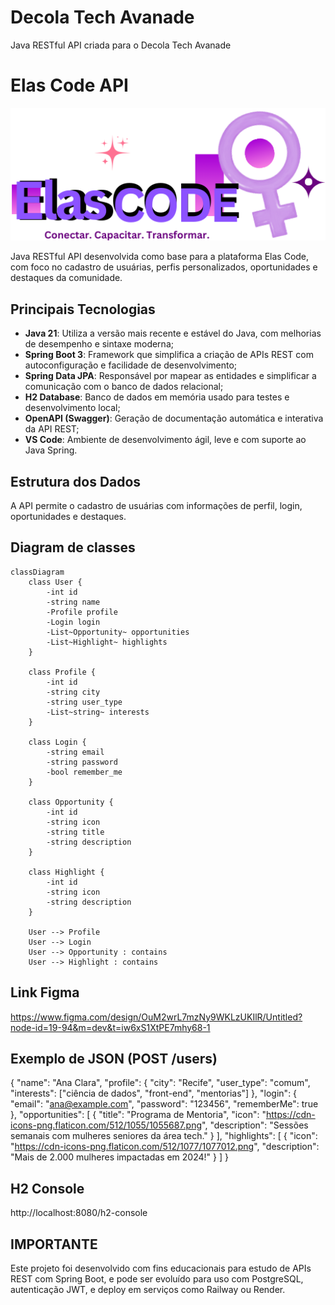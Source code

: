# Decola Tech Avanade
Java RESTful API criada para o Decola Tech Avanade

# Elas Code API

<p align="center">
  <img src="src\main\Yellow and Green Modern Logo (2).png" alt="Logo Elas Code" width="550"/>
</p>


Java RESTful API desenvolvida como base para a plataforma Elas Code, com foco no cadastro de usuárias, perfis personalizados, oportunidades e destaques da comunidade.

## Principais Tecnologias

- **Java 21**: Utiliza a versão mais recente e estável do Java, com melhorias de desempenho e sintaxe moderna;
- **Spring Boot 3**: Framework que simplifica a criação de APIs REST com autoconfiguração e facilidade de desenvolvimento;
- **Spring Data JPA**: Responsável por mapear as entidades e simplificar a comunicação com o banco de dados relacional;
- **H2 Database**: Banco de dados em memória usado para testes e desenvolvimento local;
- **OpenAPI (Swagger)**: Geração de documentação automática e interativa da API REST;
- **VS Code**: Ambiente de desenvolvimento ágil, leve e com suporte ao Java Spring.

## Estrutura dos Dados

A API permite o cadastro de usuárias com informações de perfil, login, oportunidades e destaques.



## Diagram de classes



```mermaid
classDiagram
    class User {
        -int id
        -string name
        -Profile profile
        -Login login
        -List~Opportunity~ opportunities
        -List~Highlight~ highlights
    }

    class Profile {
        -int id
        -string city
        -string user_type
        -List~string~ interests
    }

    class Login {
        -string email
        -string password
        -bool remember_me
    }

    class Opportunity {
        -int id
        -string icon
        -string title
        -string description
    }

    class Highlight {
        -int id
        -string icon
        -string description
    }

    User --> Profile
    User --> Login
    User --> Opportunity : contains
    User --> Highlight : contains

```

## Link Figma
https://www.figma.com/design/OuM2wrL7mzNy9WKLzUKIlR/Untitled?node-id=19-94&m=dev&t=iw6xS1XtPE7mhy68-1

## Exemplo de JSON (POST /users)
{
  "name": "Ana Clara",
  "profile": {
    "city": "Recife",
    "user_type": "comum",
    "interests": ["ciência de dados", "front-end", "mentorias"]
  },
  "login": {
    "email": "ana@example.com",
    "password": "123456",
    "rememberMe": true
  },
  "opportunities": [
    {
      "title": "Programa de Mentoria",
      "icon": "https://cdn-icons-png.flaticon.com/512/1055/1055687.png",
      "description": "Sessões semanais com mulheres seniores da área tech."
    }
  ],
  "highlights": [
    {
      "icon": "https://cdn-icons-png.flaticon.com/512/1077/1077012.png",
      "description": "Mais de 2.000 mulheres impactadas em 2024!"
    }
  ]
}


## H2 Console
http://localhost:8080/h2-console


## IMPORTANTE

Este projeto foi desenvolvido com fins educacionais para estudo de APIs REST com Spring Boot, e pode ser evoluído para uso com PostgreSQL, autenticação JWT, e deploy em serviços como Railway ou Render.

